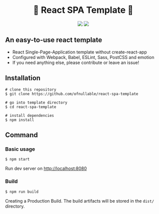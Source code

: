 <h1 align="center">🎉 React SPA Template 🎉</h1>  

<p align="center">  
  <img src="https://img.shields.io/github/license/ofnullable/react-spa-template" />
  <a href="https://github.com/ofnullable/react-spa-template/issues">
    <img src="https://img.shields.io/github/issues/ofnullable/react-spa-template" />
  </a>
</p>

## An easy-to-use react template

- React Single-Page-Application template without create-react-app
- Configured with Webpack, Babel, ESLint, Sass, PostCSS and emotion
- If you need anything else, please contribute or leave an issue!

## Installation
```shell
# clone this repository
$ git clone https://github.com/ofnullable/react-spa-template

# go into template directory
$ cd react-spa-template

# install dependencies
$ npm install
```

## Command

### Basic usage
```shell
$ npm start
```
Run dev server on [http://localhost:8080](http://localhost:8080)

### Build
```shell
$ npm run build
```
Creating a Production Build. The build artifacts will be stored in the `dist/` directory.
